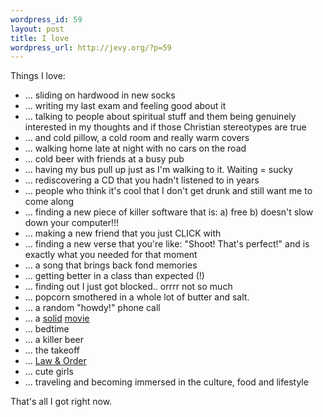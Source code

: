 ```yaml
--- 
wordpress_id: 59
layout: post
title: I love
wordpress_url: http://jevy.org/?p=59
---
```

Things I love:
<ul>
	<li>... sliding on hardwood in new socks</li>
	<li>... writing my last exam and feeling good about it</li>
	<li>... talking to people about spiritual stuff and them being genuinely interested in my thoughts and if those Christian stereotypes are true</li>
	<li>... and cold pillow, a cold room and really warm covers</li>
	<li>... walking home late at night with no cars on the road</li>
	<li>... cold beer with friends at a busy pub</li>
	<li>... having my bus pull up just as I'm walking to it.  Waiting = sucky</li>
	<li>... rediscovering a CD that you hadn't listened to in years</li>
	<li>... people who think it's cool that I don't get drunk and still want me to come along</li>
	<li>... finding a new piece of killer software that is: a) free b) doesn't slow down your computer!!!</li>
	<li>... making a new friend that you just CLICK with</li>
	<li>... finding a new verse that you're like: "Shoot!  That's perfect!" and is exactly what you needed for that moment</li>
	<li>... a song that brings back fond memories</li>
	<li>... getting better in a class than expected (!)</li>
	<li>... finding out I just got blocked.. orrrr not so much</li>
	<li>... popcorn smothered in a whole lot of butter and salt.</li>
	<li>... a random "howdy!" phone call</li>
	<li>... a <a href="http://www.imdb.com/title/tt0335266/">solid</a> <a href="http://www.imdb.com/title/tt0266987/">movie</a></li>
	<li>... bedtime</li>
	<li>... a killer beer</li>
	<li>... the takeoff</li>
	<li>... <a href="http://www.imdb.com/title/tt0098844/">Law & Order</a></li>
	<li>... cute girls</li>
	<li>... traveling and becoming immersed in the culture, food and lifestyle</li>
</ul>

That's all I got right now.
